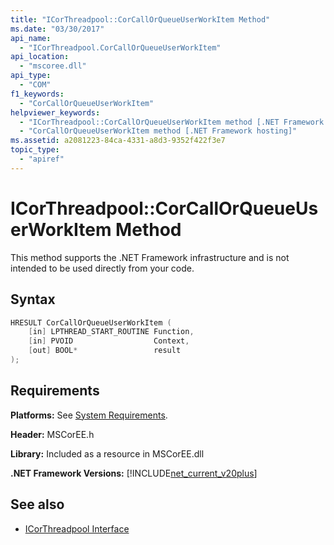 ```yaml
---
title: "ICorThreadpool::CorCallOrQueueUserWorkItem Method"
ms.date: "03/30/2017"
api_name: 
  - "ICorThreadpool.CorCallOrQueueUserWorkItem"
api_location: 
  - "mscoree.dll"
api_type: 
  - "COM"
f1_keywords: 
  - "CorCallOrQueueUserWorkItem"
helpviewer_keywords: 
  - "ICorThreadpool::CorCallOrQueueUserWorkItem method [.NET Framework hosting]"
  - "CorCallOrQueueUserWorkItem method [.NET Framework hosting]"
ms.assetid: a2081223-84ca-4331-a8d3-9352f422f3e7
topic_type: 
  - "apiref"
---
```

# ICorThreadpool::CorCallOrQueueUserWorkItem Method
This method supports the .NET Framework infrastructure and is not intended to be used directly from your code.  
  
## Syntax  
  
```cpp  
HRESULT CorCallOrQueueUserWorkItem (  
    [in] LPTHREAD_START_ROUTINE Function,  
    [in] PVOID                  Context,  
    [out] BOOL*                 result  
);  
```  
  
## Requirements  
 **Platforms:** See [System Requirements](../../get-started/system-requirements.md).  
  
 **Header:** MSCorEE.h  
  
 **Library:** Included as a resource in MSCorEE.dll  
  
 **.NET Framework Versions:** [!INCLUDE[net_current_v20plus](../../../../includes/net-current-v20plus-md.md)]  
  
## See also

- [ICorThreadpool Interface](icorthreadpool-interface.md)
